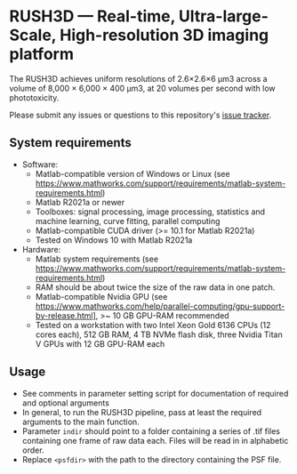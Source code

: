# RUSH3D — Real-time, Ultra-large-Scale, High-resolution 3D imaging platform

The RUSH3D achieves uniform resolutions of 2.6×2.6×6 µm3 across a volume of 8,000 × 6,000 × 400 µm3, at 20 volumes per second with low phototoxicity.

Please submit any issues or questions to this repository's [issue tracker](https://github.com/yuanlong-o/RUSH3D/issues).

## System requirements
* Software:
  * Matlab-compatible version of Windows or Linux (see https://www.mathworks.com/support/requirements/matlab-system-requirements.html)
  * Matlab R2021a or newer
  * Toolboxes: signal processing, image processing, statistics and machine learning, curve fitting, parallel computing
  * Matlab-compatible CUDA driver (>= 10.1 for Matlab R2021a)
  * Tested on Windows 10 with Matlab R2021a
* Hardware:
  * Matlab system requirements (see https://www.mathworks.com/support/requirements/matlab-system-requirements.html)
  * RAM should be about twice the size of the raw data in one patch. 
  * Matlab-compatible Nvidia GPU (see https://www.mathworks.com/help/parallel-computing/gpu-support-by-release.html], >~ 10 GB GPU-RAM recommended
  * Tested on a workstation with two Intel Xeon Gold 6136 CPUs (12 cores each), 512 GB RAM, 4 TB NVMe flash disk, three Nvidia Titan V GPUs with 12 GB GPU-RAM each


## Usage
* See comments in parameter setting script for documentation of required and optional arguments
* In general, to run the RUSH3D pipeline, pass at least the required arguments to the main function.   
* Parameter `indir` should point to a folder containing a series of .tif files containing one frame of raw data each. Files will be read in in alphabetic order.
* Replace `<psfdir>` with the path to the directory containing the PSF file.
